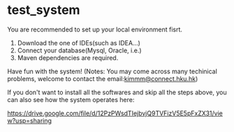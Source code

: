 # test_system

You are recommended to set up your local environment fisrt.
1. Download the one of IDEs(such as IDEA...)
2. Connect your database(Mysql, Oracle, i.e.)
3. Maven dependencies are required.

Have fun with the system!
(Notes: You may come across many techinical problems, welcome to contact the email:kimmm@connect.hku.hk)


If you don't want to install all the softwares and skip all the steps above, you can also see how the system operates here: 

https://drive.google.com/file/d/12PzPWsdTIejbvjQ9TVFizV5E5pFxZX31/view?usp=sharing
